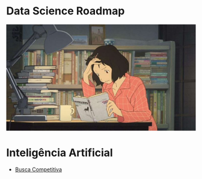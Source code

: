 # Data Science Roadmap

![](study-anime.jpg)



# Inteligência Artificial

- [Busca Competitiva](https://github.com/zheage/Data-Science/blob/38393af927dae065d48e3c051c22deb50d721a33/Intelig%C3%AAncia%20Artificial/Busca%20Competitiva/Busca%20Competitiva%20-%20Teoria.ipynb)